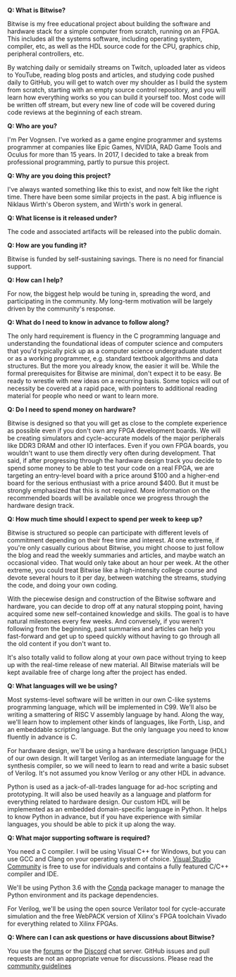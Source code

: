 **Q: What is Bitwise?**

Bitwise is my free educational project about building the software and hardware
stack for a simple computer from scratch, running on an FPGA. This includes all the
systems software, including operating system, compiler, etc, as well as the
HDL source code for the CPU, graphics chip, peripheral controllers, etc.

By watching daily or semidaily streams on Twitch, uploaded later as videos to YouTube,
reading blog posts and articles, and studying code pushed daily to GitHub, you will get
to watch over my shoulder as I build the system from scratch, starting with an empty
source control repository, and you will learn how everything works so you can build it
yourself too. Most code will be written off stream, but every new line of code will
be covered during code reviews at the beginning of each stream.

**Q: Who are you?**

I'm Per Vognsen. I've worked as a game engine programmer and systems programmer
at companies like Epic Games, NVIDIA, RAD Game Tools and Oculus for more than
15 years. In 2017, I decided to take a break from professional programming, partly
to pursue this project.

**Q: Why are you doing this project?**

I've always wanted something like this to exist, and now felt like the right time.
There have been some similar projects in the past. A big influence is Niklaus Wirth's
Oberon system, and Wirth's work in general.

**Q: What license is it released under?**

The code and associated artifacts will be released into the public domain.

**Q: How are you funding it?**

Bitwise is funded by self-sustaining savings. There is no need for financial support.

**Q: How can I help?**

For now, the biggest help would be tuning in, spreading the word, and participating
in the community. My long-term motivation will be largely driven by the community's
response.

**Q: What do I need to know in advance to follow along?**

The only hard requirement is fluency in the C programming language and understanding
the foundational ideas of computer science and computers that you'd typically pick up
as a computer science undergraduate student or as a working programmer, e.g. standard
textbook algorithms and data structures. But the more you already know, the easier it
will be. While the formal prerequisites for Bitwise are minimal, don't expect it to be
easy. Be ready to wrestle with new ideas on a recurring basis. Some topics will
out of necessity be covered at a rapid pace, with pointers to additional reading material
for people who need or want to learn more.

**Q: Do I need to spend money on hardware?**

Bitwise is designed so that you will get as close to the complete experience as possible even if
you don't own any FPGA development boards. We will be creating simulators and cycle-accurate
models of the major peripherals like DDR3 DRAM and other IO interfaces. Even if you own
FPGA boards, you wouldn't want to use them directly very often during development. That said,
if after progressing through the hardware design track you decide to spend some money to
be able to test your code on a real FPGA, we are targeting an entry-level board with a price
around $100 and a higher-end board for the serious enthusiast with a price around $400. But
it must be strongly emphasized that this is not required. More information on the recommended
boards will be available once we progress through the hardware design track.

**Q: How much time should I expect to spend per week to keep up?**

Bitwise is structured so people can participate with different levels of commitment depending
on their free time and interest. At one extreme, if you're only casually curious about Bitwise,
you might choose to just follow the blog and read the weekly summaries and articles, and maybe
watch an occasional video. That would only take about an hour per week. At the other extreme,
you could treat Bitwise like a high-intensity college course and devote several hours to it
per day, between watching the streams, studying the code, and doing your own coding. 

With the piecewise design and construction of the Bitwise software and hardware, you can decide
to drop off at any natural stopping point, having acquired some new self-contained knowledge and
skills. The goal is to have natural milestones every few weeks. And conversely, if you weren't
following from the beginning, past summaries and articles can help you fast-forward and get up
to speed quickly without having to go through all the old content if you don't want to.

It's also totally valid to follow along at your own pace without trying to keep up with the
real-time release of new material. All Bitwise materials will be kept available free of charge
long after the project has ended.

**Q: What languages will we be using?**

Most systems-level software will be written in our own C-like systems programming language, which
will be implemented in C99. We'll also be writing a smattering of RISC V assembly language by hand.
Along the way, we'll learn how to implement other kinds of languages, like Forth, Lisp, and an
embeddable scripting language. But the only language you need to know fluently in advance is C.

For hardware design, we'll be using a hardware description language (HDL) of our own design. It will
target Verilog as an intermediate language for the synthesis compiler, so we will need to learn to
read and write a basic subset of Verilog. It's not assumed you know Verilog or any other HDL in advance.

Python is used as a jack-of-all-trades language for ad-hoc scripting and prototyping. It will also be
used heavily as a language and platform for everything related to hardware design. Our custom HDL
will be implemented as an embedded domain-specific language in Python. It helps to know Python in
advance, but if you have experience with similar languages, you should be able to pick it up along the way.

**Q: What major supporting software is required?**

You need a C compiler. I will be using Visual C++ for Windows, but you can use GCC and Clang on
your operating system of choice. [Visual Studio Community](https://www.visualstudio.com/downloads/)
is free to use for individuals and contains a fully featured C/C++ compiler and IDE.

We'll be using Python 3.6 with the [Conda](https://conda.io/miniconda.html) package manager
to manage the Python environment and its package dependencies.

For Verilog, we'll be using the open source Verilator tool for cycle-accurate simulation and the free
WebPACK version of Xilinx's FPGA toolchain Vivado for everything related to Xilinx FPGAs.

**Q: Where can I can ask questions or have discussions about Bitwise?**

You use the [forums](https://bitwise.handmade.network/forums) or the [Discord](https://discord.gg/7TSA6ZF)
chat server. GitHub issues and pull requests are not an appropriate venue for discussions. Please read the
[community guidelines](GUIDELINES.md)
